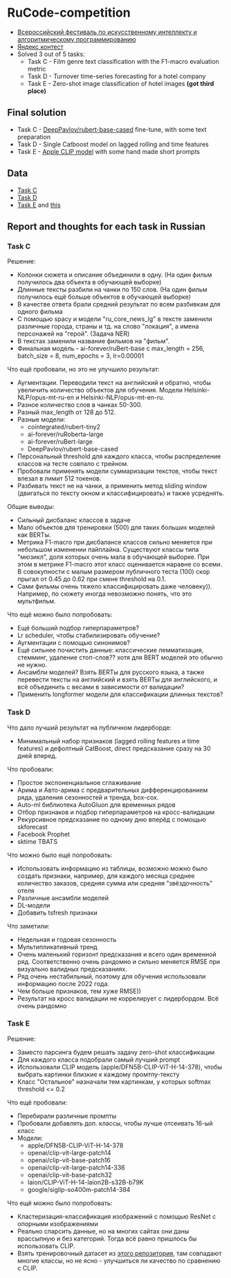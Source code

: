 # RuCode-competition

- [Всероссийский фестиваль по искусственному интеллекту и алгоритмическому программированию](https://rucode.net/final-2024/)
- [Яндекс контест](https://official.contest.yandex.ru/contest/66744)
- Solved 3 out of 5 tasks:
  - Task C - Film genre text classification with the F1-macro evaluation metric
  - Task D - Turnover time-series forecasting for a hotel company
  - Task E - Zero-shot image classification of hotel images **(got third place)**

## Final solution

- Task C - [DeepPavlov/rubert-base-cased](https://huggingface.co/DeepPavlov/rubert-base-cased) fine-tune, with some text preparation
- Task D - Single Catboost model on lagged rolling and time features
- Task E - [Apple CLIP model](https://huggingface.co/apple/DFN5B-CLIP-ViT-H-14-378) with some hand made short prompts

## Data

- [Task C](https://drive.google.com/drive/folders/1kEQicOD3T7P_69_fNAsJKYqtJF8AG_w4)
- [Task D](https://drive.google.com/drive/folders/1Ybyl32vaxFtkD_XBho7j91VEWrBT4yJb?usp=sharing)
- [Task E](https://disk.yandex.ru/d/RzRkRn3Tym-FaA) and [this](https://disk.yandex.ru/d/jWWAhxGes_VJaw)

## Report and thoughts for each task in Russian

### Task C

Решение:

- Колонки сюжета и описание объединили в одну. (На один фильм получилось два объекта в обучающей выборке)
- Длинные тексты разбили на чанки по 150 слов. (На один фильм получилось ещё больше объектов в обучающей выборке)
- В качестве ответа брали средний результат по всем разбивкам для одного фильма
- C помощью spacy и модели "ru_core_news_lg" в тексте заменили различные города, страны и тд. на слово "локация", а имена персонажей на "герой". (Задача NER)
- В текстах заменили название фильмов на "фильм".
- Финальная модель - ai-forever/ruBert-base с max_length = 256, batch_size = 8, num_epochs = 3, lr=0.00001

Что ещё пробовали, но это не улучшило результат:

- Аугментации. Переводили текст на английский и обратно, чтобы увеличить количество объектов для обучения. Модели Helsinki-NLP/opus-mt-ru-en и Helsinki-NLP/opus-mt-en-ru.
- Разное количество слов в чанках 50-300.
- Разный max_length от 128 до 512.
- Разные модели:
  - cointegrated/rubert-tiny2
  - ai-forever/ruRoberta-large
  - ai-forever/ruBert-large
  - DeepPavlov/rubert-base-cased
- Персональный threshold для каждого класса, чтобы распределение классов на тесте совпало с трейном.
- Пробовали применять модели суммаризации текстов, чтобы текст влезал в лимит 512 токенов.
- Разбивать текст не на чанки, а применить метод sliding window (двигаться по тексту окном и классифицировать) и также усреднять.

Общие выводы:

- Сильный дисбаланс классов в задаче
- Мало объектов для тренировки (500) для таких больших моделей как BERTы.
- Метрика F1-macro при дисбалансе классов сильно меняется при небольшом изменении пайплайна. Существуют классы типа "мюзикл", доля которых очень мала в обучающей выборке. При этом в метрике F1-macro этот класс оценивается наравне со всеми. В совокупности с малым размером публичного теста (100) скор прыгал от 0.45 до 0.62 при смене threshold на 0.1.
- Сами фильмы очень тяжело классифицировать даже человеку)). Например, по сюжету иногда невозможно понять, что это мультфильм.

Что ещё можно было попробовать:

- Ещё больший подбор гиперпараметров?
- Lr scheduler, чтобы стабилизировать обучение?
- Аугментации с помощью синонимов?
- Ещё сильнее почистить данные: классические лемматизация, стемминг, удаление стоп-слов?? хотя для BERT моделей это обычно не нужно.
- Ансамбли моделей? Взять BERTы для русского языка, а также перевести тексты на английский и взять BERTы для английского, и всё объединить с весами в зависимости от валидации?
- Применить longformer модели для классификации длинных текстов?

### Task D

Что дало лучший результат на публичном лидерборде:

- Минимальный набор признаков (lagged rolling features и time features) и дефолтный CatBoost, direct предсказание сразу на 30 дней вперед.

Что пробовали:

- Простое экспоненциальное сглаживание
- Арима и Авто-арима с предварительных дифференцированием ряда, удаления сезонностей и тренда, box-cox.
- Auto-ml библиотека AutoGluon для временных рядов
- Отбор признаков и подбор гиперпараметров на кросс-валидации
- Рекурсивное предсказание по одному дню вперёд с помощью skforecast
- Facebook Prophet
- sktime TBATS

Что можно было ещё попробовать:

- Использовать информацию из таблицы, возможно можно было создать признаки, например, для каждого месяца среднее количество заказов, средняя сумма или средняя "звёздочность" отеля
- Различные ансамбли моделей
- DL-модели
- Добавить tsfresh признаки

Что заметили:

- Недельная и годовая сезонность
- Мультипликативный тренд
- Очень маленький горизонт предсказания и всего один временной ряд. Соответственно очень рандомно и сильно меняется RMSE при визуально валидных предсказаниях.
- Ряд очень нестабильный, поэтому для обучения использовали информацию после 2022 года.
- Чем больше признаков, тем хуже RMSE))
- Результат на кросс валидации не коррелирует с лидербордом. Всё очень рандомно

### Task E

Решение:

- Заместо парсинга будем решать задачу zero-shot классификации
- Для каждого класса подобрали самый лучший prompt
- Использовали CLIP модель (apple/DFN5B-CLIP-ViT-H-14-378), чтобы выбрать картинки близкие к каждому промтпу-тексту
- Класс "Остальное" назначали тем картинкам, у которых softmax threshold <= 0.2

Что ещё пробовали:

- Перебирали различные промпты
- Пробовали добавлять доп. классы, чтобы лучше отсеивать 16-ый класс
- Модели:
  - apple/DFN5B-CLIP-ViT-H-14-378
  - openai/clip-vit-large-patch14
  - openai/clip-vit-base-patch16
  - openai/clip-vit-large-patch14-336
  - openai/clip-vit-base-patch32
  - laion/CLIP-ViT-H-14-laion2B-s32B-b79K
  - google/siglip-so400m-patch14-384

Что ещё можно было попробовать:

- Кластеризация-классификация изображений с помощью ResNet с опорными изображениями
- Реально спарсить данные, но на многих сайтах они даны врассыпную и без категорий. Тогда всё равно пришлось бы использовать CLIP.
- Взять тренировочный датасет из [этого репозитория](https://github.com/omega-rg/Hotelify-A-classifier-for-hotel-images), там совпадают многие классы, но не ясно - улучшиться ли качество по сравнению с CLIP.
